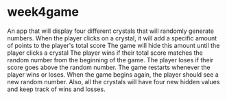 # week4game
An app that will display four different crystals that will randomly generate numbers.
When the player clicks on a crystal, it will add a specific amount of points to the player's total score
The game will hide this amount until the player clicks a crystal
The player wins if their total score matches the random number from the beginning of the game.
The player loses if their score goes above the random number.
The game restarts whenever the player wins or loses.
When the game begins again, the player should see a new random number. Also, all the crystals will have four new hidden values and keep track of wins and losses.
